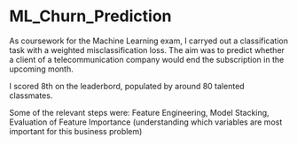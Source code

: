 # ML_Churn_Prediction

As coursework for the Machine Learning exam, I carryed out a classification task with a weighted misclassification loss.
The aim was to predict whether a client of a telecommunication company would end the subscription in the upcoming month.

I scored 8th on the leaderbord, populated by around 80 talented classmates.

Some of the relevant steps were: Feature Engineering, Model Stacking, Evaluation of Feature Importance (understanding which variables are most important for this business problem)
